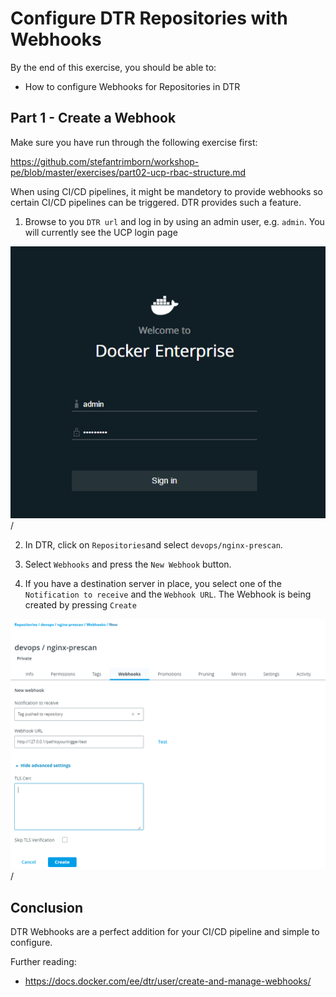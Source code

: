 # Configure DTR Repositories with Webhooks

By the end of this exercise, you should be able to:

 - How to configure Webhooks for Repositories in DTR
  

## Part 1 - Create a Webhook

Make sure you have run through the following exercise first:

https://github.com/stefantrimborn/workshop-pe/blob/master/exercises/part02-ucp-rbac-structure.md

When using CI/CD pipelines, it might be mandetory to provide webhooks so certain CI/CD pipelines can be triggered. DTR provides such a feature.

1. Browse to you `DTR url` and log in by using an admin user, e.g. `admin`. You will currently see the UCP login page

![rbac01](../images/rbac01.png)/

2. In DTR, click on `Repositories`and select `devops/nginx-prescan`. 

3. Select `Webhooks` and press the `New Webhook` button.

4. If you have a destination server in place, you select one of the `Notification to receive` and the `Webhook URL`. The Webhook is being created by pressing `Create`

![dtr-webhook01](../images/dtr-webhook01.png)/


## Conclusion

DTR Webhooks are a perfect addition for your CI/CD pipeline and simple to configure.

Further reading: 

- https://docs.docker.com/ee/dtr/user/create-and-manage-webhooks/


